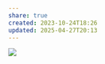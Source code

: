 ```yaml
---
share: true
created: 2023-10-24T18:26
updated: 2025-04-27T20:13
---
```


![](https://i.imgur.com/169cTiL.png)
